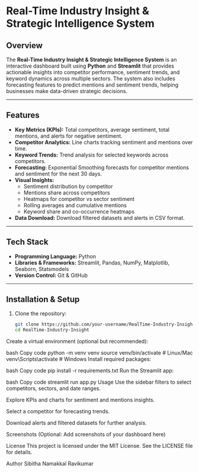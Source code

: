 # Real-Time Industry Insight & Strategic Intelligence System

## Overview
The **Real-Time Industry Insight & Strategic Intelligence System** is an interactive dashboard built using **Python** and **Streamlit** that provides actionable insights into competitor performance, sentiment trends, and keyword dynamics across multiple sectors. The system also includes forecasting features to predict mentions and sentiment trends, helping businesses make data-driven strategic decisions.

---

## Features
- **Key Metrics (KPIs):** Total competitors, average sentiment, total mentions, and alerts for negative sentiment.  
- **Competitor Analytics:** Line charts tracking sentiment and mentions over time.  
- **Keyword Trends:** Trend analysis for selected keywords across competitors.  
- **Forecasting:** Exponential Smoothing forecasts for competitor mentions and sentiment for the next 30 days.  
- **Visual Insights:**  
  - Sentiment distribution by competitor  
  - Mentions share across competitors  
  - Heatmaps for competitor vs sector sentiment  
  - Rolling averages and cumulative mentions  
  - Keyword share and co-occurrence heatmaps  
- **Data Download:** Download filtered datasets and alerts in CSV format.  

---

## Tech Stack
- **Programming Language:** Python  
- **Libraries & Frameworks:** Streamlit, Pandas, NumPy, Matplotlib, Seaborn, Statsmodels  
- **Version Control:** Git & GitHub  

---

## Installation & Setup
1. Clone the repository:
   ```bash
   git clone https://github.com/your-username/RealTime-Industry-Insight.git
   cd RealTime-Industry-Insight
Create a virtual environment (optional but recommended):

bash
Copy code
python -m venv venv
source venv/bin/activate   # Linux/Mac
venv\Scripts\activate      # Windows
Install required packages:

bash
Copy code
pip install -r requirements.txt
Run the Streamlit app:

bash
Copy code
streamlit run app.py
Usage
Use the sidebar filters to select competitors, sectors, and date ranges.

Explore KPIs and charts for sentiment and mentions insights.

Select a competitor for forecasting trends.

Download alerts and filtered datasets for further analysis.

Screenshots
(Optional: Add screenshots of your dashboard here)

License
This project is licensed under the MIT License. See the LICENSE file for details.

Author
Sibitha Namakkal Ravikumar
